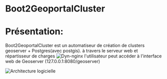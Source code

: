 Boot2GeoportalCluster
=====================

# Présentation:
Boot2GeoportalCluster est un automatiseur de création de clusters geoserver + Postgres(avec postgis).
à travers le serveur web et répartisseur de charges ![Dyn-nginx](https://registry.hub.docker.com/u/dduportal/dyn-nginx/) l'utilisateur peut accéder à l'interface web de Geoserver (127.0.0.1:8080/geoserver)

![Architecture logicielle](https://github.com/cwamgis/Boot2GeoportalCluster/blob/master/images/architecture_logiciel.png)
